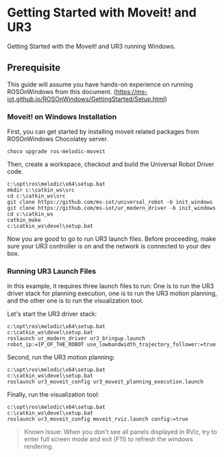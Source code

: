 # Getting Started with Moveit! and UR3
Getting Started with the Moveit! and UR3 running Windows.

## Prerequisite
This guide will assume you have hands-on experience on running ROSOnWindows from this document. (https://ms-iot.github.io/ROSOnWindows/GettingStarted/Setup.html)

### Moveit! on Windows Installation
First, you can get started by installing moveit related packages from ROSOnWindows Chocolatey server.
```
choco upgrade ros-melodic-moveit
```

Then, create a workspace, checkout and build the Universal Robot Driver code.
```
c:\opt\ros\melodic\x64\setup.bat
mkdir c:\catkin_ws\src
cd c:\catkin_ws\src
git clone https://github.com/ms-iot/universal_robot -b init_windows
git clone https://github.com/ms-iot/ur_modern_driver -b init_windows
cd c:\catkin_ws
catkin_make
c:\catkin_ws\devel\setup.bat
```

Now you are good to go to run UR3 launch files. Before proceeding, make sure your UR3 controller is on and the network is connected to your dev box.

### Running UR3 Launch Files
In this example, it requires three launch files to run: One is to run the UR3 driver stack for planning execution, one is to run the UR3 motion planning, and the other one is to run the visualization tool.

Let's start the UR3 driver stack:
```
c:\opt\ros\melodic\x64\setup.bat
c:\catkin_ws\devel\setup.bat
roslaunch ur_modern_driver ur3_bringup.launch robot_ip:=IP_OF_THE_ROBOT use_lowbandwidth_trajectory_follower:=true
```

Second, run the UR3 motion planning:
```
c:\opt\ros\melodic\x64\setup.bat
c:\catkin_ws\devel\setup.bat
roslaunch ur3_moveit_config ur3_moveit_planning_execution.launch
```

Finally, run the visualization tool:
```
c:\opt\ros\melodic\x64\setup.bat
c:\catkin_ws\devel\setup.bat
roslaunch ur3_moveit_config moveit_rviz.launch config:=true
```

> Known Issue: When you don't see all panels displayed in RViz, try to enter full screen mode and exit (F11) to refresh the windows rendering.
